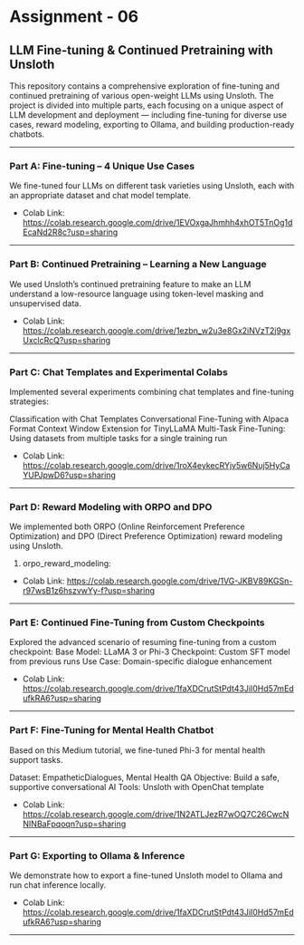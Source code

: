 # Assignment - 06


## LLM Fine-tuning & Continued Pretraining with Unsloth
This repository contains a comprehensive exploration of fine-tuning and continued pretraining of various open-weight LLMs using Unsloth. The project is divided into multiple parts, each focusing on a unique aspect of LLM development and deployment — including fine-tuning for diverse use cases, reward modeling, exporting to Ollama, and building production-ready chatbots.


---

### Part A: Fine-tuning – 4 Unique Use Cases
We fine-tuned four LLMs on different task varieties using Unsloth, each with an appropriate dataset and chat model template.

- Colab Link: https://colab.research.google.com/drive/1EVOxgaJhmhh4xhOT5TnOg1dEcaNd2R8c?usp=sharing

---

### Part B: Continued Pretraining – Learning a New Language
We used Unsloth’s continued pretraining feature to make an LLM understand a low-resource language using token-level masking and unsupervised data.

- Colab Link: https://colab.research.google.com/drive/1ezbn_w2u3e8Gx2iNVzT2j9gxUxclcRcQ?usp=sharing
  
---

### Part C: Chat Templates and Experimental Colabs
Implemented several experiments combining chat templates and fine-tuning strategies:

Classification with Chat Templates
Conversational Fine-Tuning with Alpaca Format
Context Window Extension for TinyLLaMA
Multi-Task Fine-Tuning: Using datasets from multiple tasks for a single training run

- Colab Link: https://colab.research.google.com/drive/1roX4eykecRYjv5w6Nuj5HyCaYUPJpwD6?usp=sharing

---

### Part D: Reward Modeling with ORPO and DPO
We implemented both ORPO (Online Reinforcement Preference Optimization) and DPO (Direct Preference Optimization) reward modeling using Unsloth.

01) orpo_reward_modeling:

- Colab Link: https://colab.research.google.com/drive/1VG-JKBV89KGSn-r97wsB1z6hszvwYy-f?usp=sharing

---

### Part E: Continued Fine-Tuning from Custom Checkpoints
Explored the advanced scenario of resuming fine-tuning from a custom checkpoint:
Base Model: LLaMA 3 or Phi-3
Checkpoint: Custom SFT model from previous runs
Use Case: Domain-specific dialogue enhancement


- Colab Link: https://colab.research.google.com/drive/1faXDCrutStPdt43JiI0Hd57mEdufkRA6?usp=sharing
  
---

### Part F: Fine-Tuning for Mental Health Chatbot
Based on this Medium tutorial, we fine-tuned Phi-3 for mental health support tasks.

Dataset: EmpatheticDialogues, Mental Health QA
Objective: Build a safe, supportive conversational AI
Tools: Unsloth with OpenChat template

- Colab Link: https://colab.research.google.com/drive/1N2ATLJezR7wOQ7C26CwcNNINBaFpqoqn?usp=sharing


---

### Part G: Exporting to Ollama & Inference
We demonstrate how to export a fine-tuned Unsloth model to Ollama and run chat inference locally.


- Colab Link: https://colab.research.google.com/drive/1faXDCrutStPdt43JiI0Hd57mEdufkRA6?usp=sharing


---
